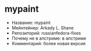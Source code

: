 mypaint
=======

* Название:                   mypaint
* Мейнтейнер:                 Arkady L. Shane
* Репозиторий:                russianfedora-fixes
* Почему не в апстриме:       в апстриме
* Комментарий:                более новая версия

